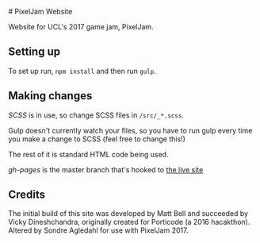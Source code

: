 # PixelJam Website

Website for UCL's 2017 game jam, PixelJam.

## Setting up

To set up run, `npm install` and then run `gulp`.

## Making changes

_SCSS_ is in use, so change SCSS files in `/src/_*.scss`.

Gulp doesn't currently watch your files, so you have to run gulp every time you make a change to SCSS (feel free to change this!)

The rest of it is standard HTML code being used.

*gh-pages* is the master branch that's hooked to [the live site](http://porticode.io)

## Credits

The initial build of this site was developed by Matt Bell and succeeded by Vicky Dineshchandra, originally created for Porticode (a 2016 hacakthon).
Altered by Sondre Agledahl for use with PixelJam 2017.